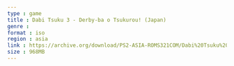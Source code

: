 ```yaml
---
type : game
title : Dabi Tsuku 3 - Derby-ba o Tsukurou! (Japan)
genre : 
format : iso
region : asia
link : https://archive.org/download/PS2-ASIA-ROMS321COM/Dabi%20Tsuku%203%20-%20Derby-ba%20o%20Tsukurou%21%20%28Japan%29.7z
size : 968MB
---
```

